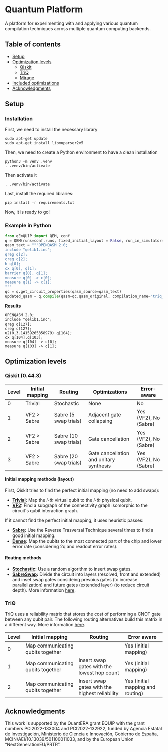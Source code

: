 # Quantum Platform
A platform for experimenting with and applying various quantum compilation techniques across multiple quantum computing backends.

## Table of contents

- [Setup](#setup)
- [Optimization levels](#optimization-levels)
  - [Qiskit](#qiskit)
  - [TriQ](#triq)
  - [Mirage](#mirage)
- [Included optimizations](#included-optimizations)
- [Acknowledgments](#acknowledgments)

## Setup

### Installation

First, we need to install the necessary library

``` terminal
sudo apt-get update
sudo apt-get install libmuparser2v5
```

Then, we need to create a Python environment to have a clean installation

``` terminal
python3 -m venv .venv
. .venv/bin/activate
```

Then activate it

``` terminal
. .venv/bin/activate
```
Last, install the required libraries:

``` terminal
pip install -r requirements.txt
```
Now, it is ready to go! 

### Example in Python

```python
from qEmQUIP import QEM, conf
q = QEM(runs=conf.runs, fixed_initial_layout = False, run_in_simulator=conf.run_in_simulator, user_id=conf.user_id, token=token)
qasm_text = """OPENQASM 2.0;
include "qelib1.inc";
qreg q[2];
creg c[2];
h q[0];
cx q[0], q[1];
barrier q[0], q[1];
measure q[0] -> c[0];
measure q[1] -> c[1];
"""
qc = q.get_circuit_properties(qasm_source=qasm_text)
updated_qasm = q.compile(qasm=qc.qasm_original, compilation_name="triq_avg_na")
```

**Results**
```text
OPENQASM 2.0;
include "qelib1.inc";
qreg q[127];
creg c[127];
u2(0,3.14159265358979) q[104];
cx q[104],q[103];
measure q[104] -> c[0];
measure q[103] -> c[1];
```



## Optimization levels

### Qiskit (0.44.3)

| Level | Initial mapping| Routing                  | Optimizations                            | Error-aware            |
|--- |------------------ |------------------------- |----------------------------------------- |----------------------- |
| 0  | Trivial           | Stochastic               | None                                     | No                     |
| 1  | VF2 > Sabre       | Sabre (5 swap trials)    | Adjacent gate collapsing                 | Yes (VF2), No (Sabre)  |
| 2  | VF2 > Sabre       | Sabre (10 swap trials)   | Gate cancellation                        | Yes (VF2), No (Sabre)  |
| 3  | VF2 > Sabre       | Sabre (20 swap trials)   | Gate cancellation and unitary synthesis  | Yes (VF2), No (Sabre)  |

#### Initial mapping methods (layout)

First, Qiskit tries to find the perfect initial mapping (no need to add swaps):

- **[Trivial]((https://qiskit.org/documentation/stubs/qiskit.transpiler.passes.TrivialLayout.html)):** Map the *i-th* virtual qubit to the *i-th* physical qubit.
- **[VF2](https://qiskit.org/documentation/stubs/qiskit.transpiler.passes.VF2Layout.html):** Find a subgraph of the connectivity graph isomorphic to the circuit's qubit interaction graph.

If it cannot find the perfect initial mapping, it uses heuristic passes:

- **[Sabre]((https://qiskit.org/documentation/stubs/qiskit.transpiler.passes.SabreLayout.html)):** Use the Reverse Trasversal Technique several times to find a good initial mapping.
- **[Dense]((https://qiskit.org/documentation/stubs/qiskit.transpiler.passes.DenseLayout.html)):** Map the qubits to the most connected part of the chip and lower error rate (considering 2q and readout error rates).

#### Routing methods

- **[Stochastic]((https://qiskit.org/documentation/stubs/qiskit.transpiler.passes.StochasticSwap.html)):** Use a random algorithm to insert swap gates.
- **[SabreSwap]((https://qiskit.org/documentation/stubs/qiskit.transpiler.passes.SabreSwap.html)):** Divide the circuit into layers (resolved, front and extended) and inset swap gates consideing prevoius gates (to increase parallelization) and future gates (extended layer) (to reduce circuit depth). More information [here](https://arxiv.org/pdf/1809.02573.pdf).

### TriQ

TriQ uses a reliability matrix that stores the cost of performing a CNOT gate between any qubit pair. The following routing alternatives build this matrix in a different way. More information [here](https://doi.org/10.1145/3307650.3322273).

| Level  | Initial mapping                    | Routing                                         | Error aware                        |
|------- |----------------------------------- |------------------------------------------------ |----------------------------------- |
| 0      | Map communicating qubits together  |                                                 | Yes (initial mapping)              |
| 1      | Map communicating qubits together  | Insert swap gates with the lowest hop count     | Yes (initial mapping)              |
| 2      | Map communicating qubits together  | Insert swap gates with the highest reliability  | Yes (initial mapping and routing)  |

## Acknowledgments

This work is supported by the QuantERA grant EQUIP with the grant numbers PCI2022-133004 and PCI2022-132922, funded by Agencia Estatal de Investigación, Ministerio de Ciencia e Innovación, Gobierno de España, MCIN/AEI/10.13039/501100011033, and by the European Union “NextGenerationEU/PRTR”.
